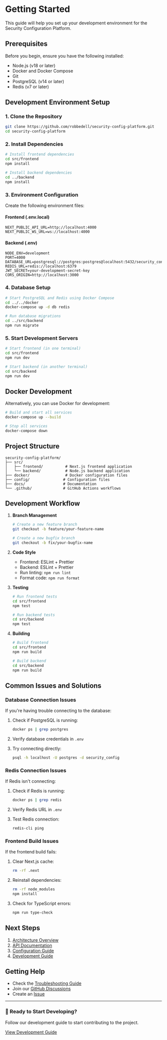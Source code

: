 # Getting Started

This guide will help you set up your development environment for the Security Configuration Platform.

## Prerequisites

Before you begin, ensure you have the following installed:

- Node.js (v18 or later)
- Docker and Docker Compose
- Git
- PostgreSQL (v14 or later)
- Redis (v7 or later)

## Development Environment Setup

### 1. Clone the Repository

```bash
git clone https://github.com/robbedell/security-config-platform.git
cd security-config-platform
```

### 2. Install Dependencies

```bash
# Install frontend dependencies
cd src/frontend
npm install

# Install backend dependencies
cd ../backend
npm install
```

### 3. Environment Configuration

Create the following environment files:

#### Frontend (.env.local)

```env
NEXT_PUBLIC_API_URL=http://localhost:4000
NEXT_PUBLIC_WS_URL=ws://localhost:4000
```

#### Backend (.env)

```env
NODE_ENV=development
PORT=4000
DATABASE_URL=postgresql://postgres:postgres@localhost:5432/security_config
REDIS_URL=redis://localhost:6379
JWT_SECRET=your-development-secret-key
CORS_ORIGIN=http://localhost:3000
```

### 4. Database Setup

```bash
# Start PostgreSQL and Redis using Docker Compose
cd ../../docker
docker-compose up -d db redis

# Run database migrations
cd ../src/backend
npm run migrate
```

### 5. Start Development Servers

```bash
# Start frontend (in one terminal)
cd src/frontend
npm run dev

# Start backend (in another terminal)
cd src/backend
npm run dev
```

## Docker Development

Alternatively, you can use Docker for development:

```bash
# Build and start all services
docker-compose up --build

# Stop all services
docker-compose down
```

## Project Structure

```
security-config-platform/
├── src/
│   ├── frontend/          # Next.js frontend application
│   └── backend/           # Node.js backend application
├── docker/                # Docker configuration files
├── config/               # Configuration files
├── docs/                 # Documentation
└── .github/              # GitHub Actions workflows
```

## Development Workflow

1. **Branch Management**

   ```bash
   # Create a new feature branch
   git checkout -b feature/your-feature-name

   # Create a new bugfix branch
   git checkout -b fix/your-bugfix-name
   ```

2. **Code Style**

   - Frontend: ESLint + Prettier
   - Backend: ESLint + Prettier
   - Run linting: `npm run lint`
   - Format code: `npm run format`

3. **Testing**

   ```bash
   # Run frontend tests
   cd src/frontend
   npm test

   # Run backend tests
   cd src/backend
   npm test
   ```

4. **Building**

   ```bash
   # Build frontend
   cd src/frontend
   npm run build

   # Build backend
   cd src/backend
   npm run build
   ```

## Common Issues and Solutions

### Database Connection Issues

If you're having trouble connecting to the database:

1. Check if PostgreSQL is running:

   ```bash
   docker ps | grep postgres
   ```

2. Verify database credentials in `.env`

3. Try connecting directly:
   ```bash
   psql -h localhost -U postgres -d security_config
   ```

### Redis Connection Issues

If Redis isn't connecting:

1. Check if Redis is running:

   ```bash
   docker ps | grep redis
   ```

2. Verify Redis URL in `.env`

3. Test Redis connection:
   ```bash
   redis-cli ping
   ```

### Frontend Build Issues

If the frontend build fails:

1. Clear Next.js cache:

   ```bash
   rm -rf .next
   ```

2. Reinstall dependencies:

   ```bash
   rm -rf node_modules
   npm install
   ```

3. Check for TypeScript errors:
   ```bash
   npm run type-check
   ```

## Next Steps

1. [Architecture Overview](../architecture/README.md)
2. [API Documentation](../api/README.md)
3. [Configuration Guide](../configuration/README.md)
4. [Development Guide](../development/README.md)

## Getting Help

- Check the [Troubleshooting Guide](../troubleshooting/README.md)
- Join our [GitHub Discussions](https://github.com/robbedell/security-config-platform/discussions)
- Create an [Issue](https://github.com/robbedell/security-config-platform/issues)

---

<div class="card">
  <h3>🚀 Ready to Start Developing?</h3>
  <p>Follow our development guide to start contributing to the project.</p>
  <a href="#/development" class="button">View Development Guide</a>
</div>

